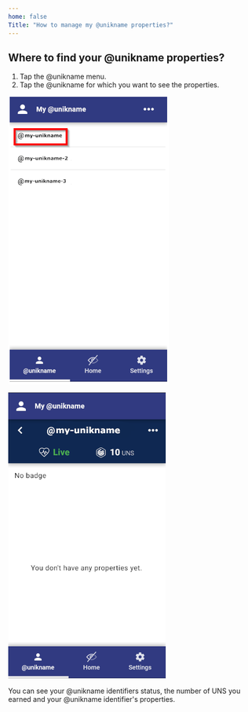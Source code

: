 ```yaml
---
home: false
Title: "How to manage my @unikname properties?"
---
```


## Where to find your @unikname properties? 

1. Tap the @unikname menu.
2. Tap the @unikname for which you want to see the properties.

<hpicture caption="@unikname menu">![my-uniknames](./images/my-uniknames.png)</hpicture>

<hpicture caption="Your @unikname properties">![unikname-properties](./images/unikname-properties.png)</hpicture>

You can see your @unikname identifiers status, the number of UNS you earned and your @unikname identifier's properties.


